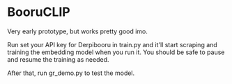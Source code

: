 # BooruCLIP

Very early prototype, but works pretty good imo.

Run set your API key for Derpibooru in train.py and it'll start scraping and training the embedding model when you run it. You should be safe to pause and resume the training as needed.

After that, run gr_demo.py to test the model.
